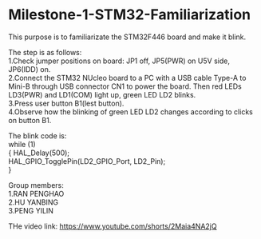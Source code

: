 # Milestone-1-STM32-Familiarization			 
This purpose is to familiarizate the STM32F446 board and make it blink.

The step is as follows:  
1.Check jumper positions on board: JP1 off, JP5(PWR) on U5V side, JP6(IDD) on.  
2.Connect the STM32 NUcleo board to a PC with a USB cable Type-A to Mini-B through USB connector CN1 to power the board. Then red LEDs LD3(PWR) and LD1(COM) light up, green LED LD2 blinks.  
3.Press user button B1(lest button).  
4.Observe how the blinking of green LED LD2 changes according to clicks on button B1. 

The blink code is:	
while (1)	
  {	
   HAL_Delay(500);	
   HAL_GPIO_TogglePin(LD2_GPIO_Port, LD2_Pin);	
  }		
  

Group members:  
1.RAN PENGHAO  
2.HU YANBING  
3.PENG YILIN  
 
THe video link: https://www.youtube.com/shorts/2Maia4NA2jQ
